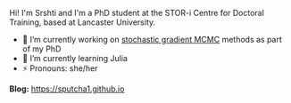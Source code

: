 
Hi! I'm Srshti and I'm a PhD student at the STOR-i Centre for Doctoral Training, based at Lancaster University. 

- 🔭 I’m currently working on [stochastic gradient MCMC](https://github.com/sputcha1/sgmcmc_ssm_code) methods as part of my PhD
- 🌱 I’m currently learning Julia
- ⚡ Pronouns: she/her

**Blog:** https://sputcha1.github.io
